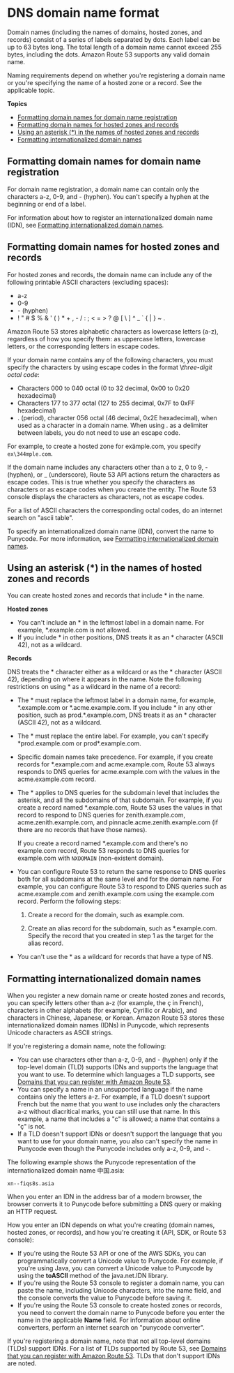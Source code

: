 # DNS domain name format<a name="DomainNameFormat"></a>

Domain names \(including the names of domains, hosted zones, and records\) consist of a series of labels separated by dots\. Each label can be up to 63 bytes long\. The total length of a domain name cannot exceed 255 bytes, including the dots\. Amazon Route 53 supports any valid domain name\. 

Naming requirements depend on whether you're registering a domain name or you're specifying the name of a hosted zone or a record\. See the applicable topic\.

**Topics**
+ [Formatting domain names for domain name registration](#domain-name-format-registration)
+ [Formatting domain names for hosted zones and records](#domain-name-format-hosted-zones)
+ [Using an asterisk \(\*\) in the names of hosted zones and records](#domain-name-format-asterisk)
+ [Formatting internationalized domain names](#domain-name-format-idns)

## Formatting domain names for domain name registration<a name="domain-name-format-registration"></a>

For domain name registration, a domain name can contain only the characters a\-z, 0\-9, and \- \(hyphen\)\. You can't specify a hyphen at the beginning or end of a label\.

For information about how to register an internationalized domain name \(IDN\), see [Formatting internationalized domain names](#domain-name-format-idns)\.

## Formatting domain names for hosted zones and records<a name="domain-name-format-hosted-zones"></a>

For hosted zones and records, the domain name can include any of the following printable ASCII characters \(excluding spaces\):
+ a\-z
+ 0\-9
+ \- \(hyphen\)
+ \! " \# $ % & ' \( \) \* \+ , \- / : ; < = > ? @ \[ \\ \] ^ \_ ` \{ \| \} \~ \. 

Amazon Route 53 stores alphabetic characters as lowercase letters \(a\-z\), regardless of how you specify them: as uppercase letters, lowercase letters, or the corresponding letters in escape codes\. 

If your domain name contains any of the following characters, you must specify the characters by using escape codes in the format \\*three\-digit octal code*:
+ Characters 000 to 040 octal \(0 to 32 decimal, 0x00 to 0x20 hexadecimal\)
+ Characters 177 to 377 octal \(127 to 255 decimal, 0x7F to 0xFF hexadecimal\)
+ \. \(period\), character 056 octal \(46 decimal, 0x2E hexadecimal\), when used as a character in a domain name\. When using \. as a delimiter between labels, you do not need to use an escape code\.

For example, to create a hosted zone for exämple\.com, you specify `ex\344mple.com`\.

If the domain name includes any characters other than a to z, 0 to 9, \- \(hyphen\), or \_ \(underscore\), Route 53 API actions return the characters as escape codes\. This is true whether you specify the characters as characters or as escape codes when you create the entity\. The Route 53 console displays the characters as characters, not as escape codes\.

For a list of ASCII characters the corresponding octal codes, do an internet search on "ascii table"\. 

To specify an internationalized domain name \(IDN\), convert the name to Punycode\. For more information, see [Formatting internationalized domain names](#domain-name-format-idns)\.

## Using an asterisk \(\*\) in the names of hosted zones and records<a name="domain-name-format-asterisk"></a>

You can create hosted zones and records that include \* in the name\. 

**Hosted zones**
+ You can't include an \* in the leftmost label in a domain name\. For example, \*\.example\.com is not allowed\.
+ If you include \* in other positions, DNS treats it as an \* character \(ASCII 42\), not as a wildcard\.

**Records**

DNS treats the \* character either as a wildcard or as the \* character \(ASCII 42\), depending on where it appears in the name\. Note the following restrictions on using \* as a wildcard in the name of a record:
+ The \* must replace the leftmost label in a domain name, for example, \*\.example\.com or \*\.acme\.example\.com\. If you include \* in any other position, such as prod\.\*\.example\.com, DNS treats it as an \* character \(ASCII 42\), not as a wildcard\.
+ The \* must replace the entire label\. For example, you can't specify \*prod\.example\.com or prod\*\.example\.com\.
+ Specific domain names take precedence\. For example, if you create records for \*\.example\.com and acme\.example\.com, Route 53 always responds to DNS queries for acme\.example\.com with the values in the acme\.example\.com record\.
+ The \* applies to DNS queries for the subdomain level that includes the asterisk, and all the subdomains of that subdomain\. For example, if you create a record named \*\.example\.com, Route 53 uses the values in that record to respond to DNS queries for zenith\.example\.com, acme\.zenith\.example\.com, and pinnacle\.acme\.zenith\.example\.com \(if there are no records that have those names\)\. 

  If you create a record named \*\.example\.com and there's no example\.com record, Route 53 responds to DNS queries for example\.com with `NXDOMAIN` \(non\-existent domain\)\.
+ You can configure Route 53 to return the same response to DNS queries both for all subdomains at the same level and for the domain name\. For example, you can configure Route 53 to respond to DNS queries such as acme\.example\.com and zenith\.example\.com using the example\.com record\. Perform the following steps:

  1. Create a record for the domain, such as example\.com\.

  1. Create an alias record for the subdomain, such as \*\.example\.com\. Specify the record that you created in step 1 as the target for the alias record\.
+ You can't use the \* as a wildcard for records that have a type of NS\.

## Formatting internationalized domain names<a name="domain-name-format-idns"></a>

When you register a new domain name or create hosted zones and records, you can specify letters other than a\-z \(for example, the ç in French\), characters in other alphabets \(for example, Cyrillic or Arabic\), and characters in Chinese, Japanese, or Korean\. Amazon Route 53 stores these internationalized domain names \(IDNs\) in Punycode, which represents Unicode characters as ASCII strings\.

If you're registering a domain name, note the following:
+ You can use characters other than a\-z, 0\-9, and \- \(hyphen\) only if the top\-level domain \(TLD\) supports IDNs and supports the language that you want to use\. To determine which languages a TLD supports, see [Domains that you can register with Amazon Route 53](registrar-tld-list.md)\.
+ You can specify a name in an unsupported language if the name contains only the letters a\-z\. For example, if a TLD doesn't support French but the name that you want to use includes only the characters a\-z without diacritical marks, you can still use that name\. In this example, a name that includes a "c" is allowed; a name that contains a "ç" is not\.
+ If a TLD doesn't support IDNs or doesn't support the language that you want to use for your domain name, you also can't specify the name in Punycode even though the Punycode includes only a\-z, 0\-9, and \-\.

The following example shows the Punycode representation of the internationalized domain name 中国\.asia:

`xn--fiqs8s.asia`

When you enter an IDN in the address bar of a modern browser, the browser converts it to Punycode before submitting a DNS query or making an HTTP request\.

How you enter an IDN depends on what you're creating \(domain names, hosted zones, or records\), and how you're creating it \(API, SDK, or Route 53 console\):
+ If you're using the Route 53 API or one of the AWS SDKs, you can programmatically convert a Unicode value to Punycode\. For example, if you're using Java, you can convert a Unicode value to Punycode by using the **toASCII** method of the java\.net\.IDN library\.
+ If you're using the Route 53 console to register a domain name, you can paste the name, including Unicode characters, into the name field, and the console converts the value to Punycode before saving it\.
+ If you're using the Route 53 console to create hosted zones or records, you need to convert the domain name to Punycode before you enter the name in the applicable **Name** field\. For information about online converters, perform an internet search on "punycode converter"\.

If you're registering a domain name, note that not all top\-level domains \(TLDs\) support IDNs\. For a list of TLDs supported by Route 53, see [Domains that you can register with Amazon Route 53](registrar-tld-list.md)\. TLDs that don't support IDNs are noted\. 